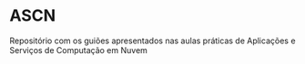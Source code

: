 # ASCN
Repositório com os guiões apresentados nas aulas práticas de Aplicações e Serviços de Computação em Nuvem
